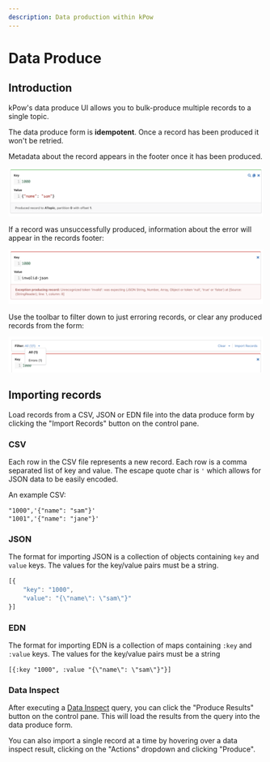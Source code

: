```yaml
---
description: Data production within kPow
---
```


# Data Produce

## Introduction

kPow's data produce UI allows you to bulk-produce multiple records to a single topic. 

The data produce form is **idempotent**. Once a record has been produced it won't be retried.

Metadata about the record appears in the footer once it has been produced.  

![](<../.gitbook/assets/Screen Shot 2021-09-10 at 11.23.25 am.png>)

If a record was unsuccessfully produced, information about the error will appear in the records footer: 

![](<../.gitbook/assets/Screen Shot 2021-09-10 at 11.25.30 am.png>)

Use the toolbar to filter down to just erroring records, or clear any produced records from the form:

![](<../.gitbook/assets/Screen Shot 2021-09-10 at 11.26.49 am.png>)

## Importing records

Load records from a CSV, JSON or EDN file into the data produce form by clicking the "Import Records" button on the control pane.

### CSV 

Each row in the CSV file represents a new record. Each row is a comma separated list of key and value. The escape quote char is `'` which allows for JSON data to be easily encoded.

An example CSV:

```
"1000",'{"name": "sam"}'
"1001",'{"name": "jane"}'
```

### JSON

The format for importing JSON is a collection of objects containing `key` and `value` keys. The values for the key/value pairs must be a string.

```javascript
[{
	"key": "1000",
	"value": "{\"name\": \"sam\"}"
}]
```

### EDN

The format for importing EDN is a collection of maps containing `:key` and `:value` keys. The values for the key/value pairs must be a string

```
[{:key "1000", :value "{\"name\": \"sam\"}"}]
```

### Data Inspect

After executing a [Data Inspect](data-inspect/) query, you can click the "Produce Results" button on the control pane. This will load the results from the query into the data produce form. 

You can also import a single record at a time by hovering over a data inspect result, clicking on the "Actions" dropdown and clicking "Produce".

##
